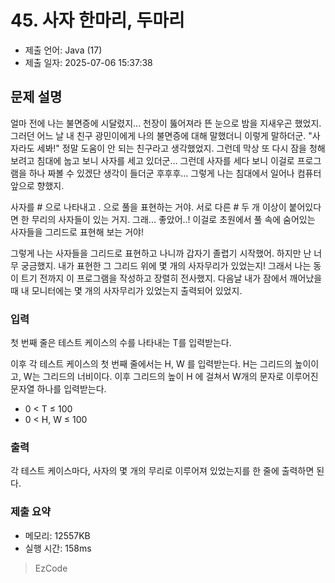 # 45. 사자 한마리, 두마리
- 제출 언어: Java (17)
- 제출 일자: 2025-07-06 15:37:38

## 문제 설명
얼마 전에 나는 불면증에 시달렸지... 천장이 뚫어져라 뜬 눈으로 밤을 지새우곤 했었지. 
그러던 어느 날 내 친구 광민이에게 나의 불면증에 대해 말했더니 이렇게 말하더군. "사자라도 세봐!" 정말 도움이 안 되는 친구라고 생각했었지. 
그런데 막상 또 다시 잠을 청해보려고 침대에 눕고 보니 사자를 세고 있더군... 
그런데 사자를 세다 보니 이걸로 프로그램을 하나 짜볼 수 있겠단 생각이 들더군 후후후... 그렇게 나는 침대에서 일어나 컴퓨터 앞으로 향했지.

사자를 # 으로 나타내고 . 으로 풀을 표현하는 거야. 서로 다른 # 두 개 이상이 붙어있다면 한 무리의 사자들이 있는 거지. 
그래... 좋았어..! 이걸로 초원에서 풀 속에 숨어있는 사자들을 그리드로 표현해 보는 거야!

그렇게 나는 사자들을 그리드로 표현하고 나니까 갑자기 졸렵기 시작했어. 
하지만 난 너무 궁금했지. 내가 표현한 그 그리드 위에 몇 개의 사자무리가 있었는지! 
그래서 나는 동이 트기 전까지 이 프로그램을 작성하고 장렬히 전사했지. 
다음날 내가 잠에서 깨어났을 때 내 모니터에는 몇 개의 사자무리가 있었는지 출력되어 있었지.

### 입력
첫 번째 줄은 테스트 케이스의 수를 나타내는 T를 입력받는다.

이후 각 테스트 케이스의 첫 번째 줄에서는 H, W 를 입력받는다.
H는 그리드의 높이이고, W는 그리드의 너비이다.
이후 그리드의 높이 H 에 걸쳐서 W개의 문자로 이루어진 문자열 하나를 입력받는다.

- 0 < T ≤ 100
- 0 < H, W ≤ 100

### 출력
각 테스트 케이스마다, 사자의 몇 개의 무리로 이루어져 있었는지를 한 줄에 출력하면 된다.


### 제출 요약
- 메모리: 12557KB
- 실행 시간: 158ms

> EzCode
